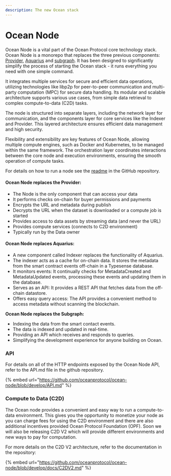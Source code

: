 ```yaml
---
description: The new Ocean stack
---
```


# Ocean Node

Ocean Node is a vital part of the Ocean Protocol core technology stack. Ocean Node is a monorepo that replaces the three previous components: [Provider](../old-infrastructure/provider/), [Aquarius](../old-infrastructure/aquarius/) and [subgraph](../old-infrastructure/subgraph/). It has been designed to significantly simplify the process of starting the Ocean stack - it runs everything you need with one simple command.

It integrates multiple services for secure and efficient data operations, utilizing technologies like libp2p for peer-to-peer communication and multi-party computation (MPC) for secure data handling. Its modular and scalable architecture supports various use cases, from simple data retrieval to complex compute-to-data (C2D) tasks.

The node is structured into separate layers, including the network layer for communication, and the components layer for core services like the Indexer and Provider. This layered architecture ensures efficient data management and high security.

Flexibility and extensibility are key features of Ocean Node, allowing multiple compute engines, such as Docker and Kubernetes, to be managed within the same framework. The orchestration layer coordinates interactions between the core node and execution environments, ensuring the smooth operation of compute tasks.&#x20;

For details on how to run a node see the [readme](https://github.com/oceanprotocol/ocean-node/) in the GitHub repository.

#### Ocean Node replaces the Provider: <a href="#what-does-the-provider-do" id="what-does-the-provider-do"></a>

* The Node is the only component that can access your data
* It performs checks on-chain for buyer permissions and payments
* Encrypts the URL and metadata during publish
* Decrypts the URL when the dataset is downloaded or a compute job is started
* Provides access to data assets by streaming data (and never the URL)
* Provides compute services (connects to C2D environment)
* Typically run by the Data owner

#### Ocean Node replaces Aquarius: <a href="#what-does-aquarius-do" id="what-does-aquarius-do"></a>

* A new component called Indexer replaces the functionality of Aquarius.
* The indexer acts as a cache for on-chain data. It stores the metadata from the smart contract events off-chain in a Typesense database.
* It monitors events: It continually checks for MetadataCreated and MetadataUpdated events, processing these events and updating them in the database.
* Serves as an API: It provides a REST API that fetches data from the off-chain datastore.
* Offers easy query access: The API provides a convenient method to access metadata without scanning the blockchain.

**Ocean Node replaces the Subgraph:**

* Indexing the data from the smart contact events.
* The data is indexed and updated in real-time.&#x20;
* Providing an API which receives and responds to queries.
* Simplifying the development experience for anyone building on Ocean.&#x20;



### API

For details on all of the HTTP endpoints exposed by the Ocean Node API, refer to the API.md file in the github repository.

{% embed url="https://github.com/oceanprotocol/ocean-node/blob/develop/API.md" %}

### &#x20;Compute to Data (C2D)

The Ocean node provides a convenient and easy way to run a compute-to-data environment. This gives you the opportunity to monetize your node as you can charge fees for using the C2D environment and there are also additional incentives provided Ocean Protocol Foundation (OPF). Soon we will also be releasing C2D V2 which will provide different environments and new ways to pay for computation.&#x20;



For more details on the C2D V2 architecture, refer to the documentation in the repository: \
&#x20;

{% embed url="https://github.com/oceanprotocol/ocean-node/blob/develop/docs/C2DV2.md" %}
